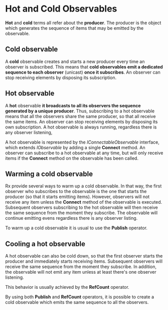 # Hot and Cold Observables

**Hot** and **cold** terms all refer about the **producer**. The producer is the object which generates the sequence of items that may be emitted by the observable.

## Cold observable

A **cold** observable creates and starts a new producer every time an observer is subscribed. This means that **cold observables emit a dedicated sequence to each observer** (unicast) **once it subscribes**. An observer can stop receiving elements by disposing its subscription.

## Hot observable

A **hot** observable **it broadcasts to all its observers the sequence generated by a unique producer**. Thus, subscribing to a hot observable means that all the observers share the same producer, so that all receive the same items. An observer can stop receiving elements by disposing its own subscription. A hot observable is always running, regardless there is any observer listening,

A hot observable is represented by the _IConnectableObservable_ interface, which extends _IObservable_ by adding a single **Connect** method. An observer can subscribe to a hot observable at any time, but will only receive items if the **Connect** method on the observable has been called.

## Warming a cold observable

Rx provide several ways to warm up a cold observable. In that way, the first observer who subscribes to the observable is the one that starts the producer (so that it starts emitting items). However, observers will not receive any item unless the **Connect** method of the observable is executed. Subsequent observers subscribing to the hot observable will then receive the same sequence from the moment they subscribe. The observable will continue emitting evens regardless there is any observer listing.

To warm up a cold observable it is usual to use the **Publish** operator.

## Cooling a hot observable

A hot observable can also be cold down, so that the first observer starts the producer and immediately starts receiving items. Subsequent observers will receive the same sequence from the moment they subscribe. In addition, the observable will not emit any item unless at least there&#39;s one observer listening.

This behavior is usually achieved by the **RefCount** operator.

By using both **Publish** and **RefCount** operators, it is possible to create a cold observable which emits the same sequence to all the observers.

